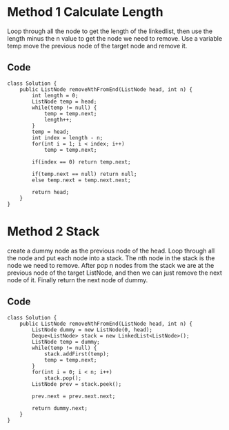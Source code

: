 # Method 1 Calculate Length

Loop through all the node to get the length of the linkedlist, then use the length minus the n value to get the node we need to remove. Use a variable temp move the previous node of the target node and remove it. 
## Code
```
class Solution {
    public ListNode removeNthFromEnd(ListNode head, int n) {
        int length = 0;
        ListNode temp = head;
        while(temp != null) {
            temp = temp.next;
            length++;
        }
        temp = head;
        int index = length - n;
        for(int i = 1; i < index; i++) 
            temp = temp.next;
        
        if(index == 0) return temp.next;
        
        if(temp.next == null) return null;
        else temp.next = temp.next.next;
        
        return head;
    }
}
```

# Method 2 Stack
create a dummy node as the previous node of the head. Loop through all the node and put each node into a stack. The nth node in the stack is the node we need to remove. After pop n nodes from the stack we are at the previous node of the target ListNode, and then we can just remove the next node of it. Finally return the next node of dummy.
## Code
```
class Solution {
    public ListNode removeNthFromEnd(ListNode head, int n) {
        ListNode dummy = new ListNode(0, head);
        Deque<ListNode> stack = new LinkedList<ListNode>();
        ListNode temp = dummy;
        while(temp != null) {
            stack.addFirst(temp);
            temp = temp.next;
        }
        for(int i = 0; i < n; i++) 
            stack.pop();
        ListNode prev = stack.peek();

        prev.next = prev.next.next;
        
        return dummy.next;
    }
}
```
